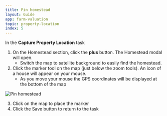 ```yaml
---
title: Pin homestead
layout: Guide
app: farm-valuation
topic: property-location
index: 5
---
```


In the **Capture Property Location** task

1. On the Homestead section, click the **plus** button. The Homestead modal will open.
	- Switch the map to satellite background to easily find the homestead.
2. Click the marker tool on the map (just below the zoom tools). An icon of a house will appear on your mouse.
	- As you move your mouse the GPS coordinates will be displayed at the bottom of the map

![Pin homestead](/images/guides/farm-valuation/pin_homestead.jpg)

3. Click on the map to place the marker
4. Click the Save button to return to the task